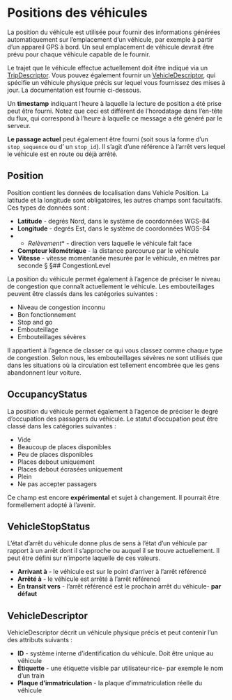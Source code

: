 # Positions des véhicules 
 
 La position du véhicule est utilisée pour fournir des informations générées automatiquement sur l’emplacement d’un véhicule, par exemple à partir d’un appareil GPS à bord. Un seul emplacement de véhicule devrait être prévu pour chaque véhicule capable de le fournir. 
 
 Le trajet que le véhicule effectue actuellement doit être indiqué via un [TripDescriptor](../../reference/#message-tripdescriptor). Vous pouvez également fournir un [VehicleDescriptor](../../reference/#message-vehicledescriptor), qui spécifie un véhicule physique précis sur lequel vous fournissez des mises à jour. La documentation est fournie ci-dessous. 
 
 Un **timestamp** indiquant l’heure à laquelle la lecture de position a été prise peut être fourni. Notez que ceci est différent de l’horodatage dans l’en-tête du flux, qui correspond à l’heure à laquelle ce message a été généré par le serveur. 
 
 **Le passage actuel** peut également être fourni (soit sous la forme d’un `stop_sequence` ou d’ un `stop_id`). Il s’agit d’une référence à l’arrêt vers lequel le véhicule est en route ou déjà arrêté. 
 
## Position 
 
 Position contient les données de localisation dans Vehicle Position. La latitude et la longitude sont obligatoires, les autres champs sont facultatifs. Ces types de données sont : 
 
 * **Latitude** - degrés Nord, dans le système de coordonnées WGS-84 
 * **Longitude** - degrés Est, dans le système de coordonnées WGS-84 
 * * *Relèvement** - direction vers laquelle le véhicule fait face 
 * **Compteur kilométrique** - la distance parcourue par le véhicule 
 * **Vitesse** - vitesse momentanée mesurée par le véhicule, en mètres par seconde 
 § §## CongestionLevel 
 
 La position du véhicule permet également à l’agence de préciser le niveau de congestion que connaît actuellement le véhicule. Les embouteillages peuvent être classés dans les catégories suivantes : 
 
 * Niveau de congestion inconnu 
 * Bon fonctionnement 
 * Stop and go 
 * Embouteillage 
 * Embouteillages sévères 
 
 Il appartient à l’agence de classer ce qui vous classez comme chaque type de congestion. Selon nous, les embouteillages sévères ne sont utilisés que dans les situations où la circulation est tellement encombrée que les gens abandonnent leur voiture. 
 
## OccupancyStatus 
 
 La position du véhicule permet également à l’agence de préciser le degré d’occupation des passagers du véhicule. Le statut d’occupation peut être classé dans les catégories suivantes : 
 
 * Vide 
 * Beaucoup de places disponibles 
 * Peu de places disponibles 
 * Places debout uniquement 
 * Places debout écrasées uniquement 
 * Plein 
 * Ne pas accepter passagers 
 
 Ce champ est encore **expérimental** et sujet à changement. Il pourrait être formellement adopté à l’avenir. 
 
## VehicleStopStatus 
 
 L’état d’arrêt du véhicule donne plus de sens à l’état d’un véhicule par rapport à un arrêt dont il s’approche ou auquel il se trouve actuellement. Il peut être défini sur n’importe laquelle de ces valeurs. 
 
 * **Arrivant à** - le véhicule est sur le point d’arriver à l’arrêt référencé 
 * **Arrêté à** - le véhicule est arrêté à l’arrêt référencé 
 * **En transit vers** - l’arrêt référencé est le prochain arrêt du véhicule- **par défaut** 
 
## VehicleDescriptor 
 
 VehicleDescriptor décrit un véhicule physique précis et peut contenir l’un des attributs suivants : 
 
 * **ID** - système interne d’identification du véhicule. Doit être unique au véhicule 
 * **Étiquette** - une étiquette visible par utilisateur·rice- par exemple le nom d’un train 
 * **Plaque d’immatriculation** - la plaque d’immatriculation réelle du véhicule 
